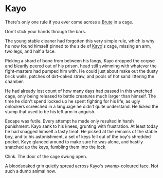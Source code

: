 # Kayo

There's only one rule if you ever come across a [Brute](../../regions/rathe/savage-lands/call-of-adventure.md#brutes) in a cage.

Don't stick your hands through the bars.

The young stable cleaner had forgotten this very simple rule, which is why he now found himself pinned to the side of [Kayo](../../heroes-of-rathe/kayo-about.md)'s cage, missing an arm, two legs, and half a face.

Picking a shard of bone from between his fangs, Kayo dropped the corpse and blearily peered out of his prison, head still swimming with whatever the fight-masters had pumped him with. He could just about make out the dusty brick walls, patches of dirt-caked straw, and pools of hot sand littering the chamber.

He had already lost count of how many days had passed in this wretched cage, only being released to battle creatures much larger than himself. The time he didn't spend locked up he spent fighting for his life, as ugly onlookers screeched in a language he didn't quite understand. He licked the stump that used to be his left arm in anguish.

Escape was futile. Every attempt he made only resulted in harsh punishment. Kayo sank to his knees, grunting with frustration. At least today he had snagged himself a tasty treat. He picked at the remains of the stable boy, and to his astonishment, a set of keys fell out of the boy's shredded pocket. Kayo glanced around to make sure he was alone, and hastily snatched up the keys, fumbling them into the lock.

Clink. The door of the cage swung open.

A bloodsoaked grin quietly spread across Kayo's swamp-coloured face. Not such a dumb animal now.

